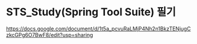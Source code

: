 # STS_Study(Spring Tool Suite) 필기
https://docs.google.com/document/d/1t5a_pcvuRaLMjP4Nh2n1BkzTENjugCzkcGPg6O7BwF8/edit?usp=sharing
